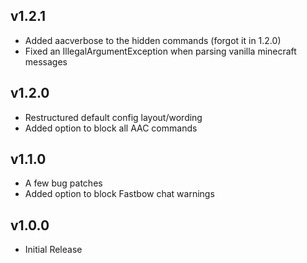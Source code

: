 ## v1.2.1
- Added aacverbose to the hidden commands (forgot it in 1.2.0)
- Fixed an IllegalArgumentException when parsing vanilla minecraft messages

## v1.2.0
- Restructured default config layout/wording
- Added option to block all AAC commands

## v1.1.0
- A few bug patches
- Added option to block Fastbow chat warnings

## v1.0.0
- Initial Release
